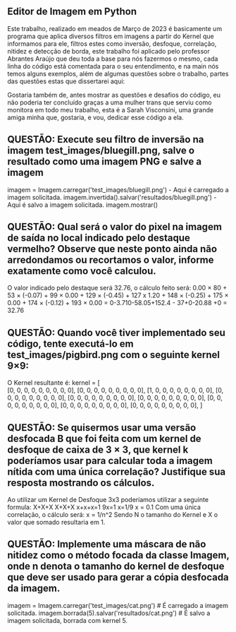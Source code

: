 ## Editor de Imagem em Python
Este trabalho, realizado em meados de Março de 2023 é basicamente um programa que aplica diversos filtros em imagens a partir do Kernel que informamos para ele, filtros estes como inversão, desfoque, correlação, nitidez e detecção de borda, este trabalho foi aplicado pelo professor Abrantes Araújo que deu toda a base para nós fazermos o mesmo, cada linha do código está comentada para o seu entendimento, e na main nós temos alguns exemplos, além de algumas questões sobre o trabalho, partes das questões estas que dissertarei aqui:

Gostaria também de, antes mostrar as questões e desafios do código, eu não poderia ter concluído graças a uma mulher trans que serviu como monitora em todo meu trabalho, esta é a Sarah Visconsini, uma grande amiga minha que, gostaria, e vou, dedicar esse código a ela.
## QUESTÃO: Execute seu filtro de inversão na imagem test_images/bluegill.png, salve o resultado como uma imagem PNG e salve a imagem
imagem = Imagem.carregar('test_images/bluegill.png')          - Aqui é carregado a imagem solicitada.
imagem.invertida().salvar('resultados/bluegill.png')          - Aqui é salvo a imagem solicitada.
imagem.mostrar()  
## QUESTÃO: Qual será o valor do pixel na imagem de saída no local indicado pelo destaque vermelho? Observe que neste ponto ainda não arredondamos ou recortamos o valor, informe exatamente como você calculou.
O valor indicado pelo destaque será 32.76, o cálculo feito será:
0.00 × 80 + 53 × (-0.07) + 99 × 0.00 + 129 × (-0.45) + 127 x 1.20 + 148 × (-0.25) + 175 × 0.00 + 174 × (-0.12) + 193 × 0.00 = 0-3.710-58.05+152.4 - 37+0-20.88 +0 = 
32.76
## QUESTÃO: Quando você tiver implementado seu código, tente executá-lo em test_images/pigbird.png com o seguinte kernel 9×9:
O Kernel resultante é: 
kernel = [                                                 
  [0, 0, 0, 0, 0, 0, 0, 0, 0],
  [0, 0, 0, 0, 0, 0, 0, 0, 0],
  [1, 0, 0, 0, 0, 0, 0, 0, 0],
  [0, 0, 0, 0, 0, 0, 0, 0, 0],
  [0, 0, 0, 0, 0, 0, 0, 0, 0],
  [0, 0, 0, 0, 0, 0, 0, 0, 0],
  [0, 0, 0, 0, 0, 0, 0, 0, 0],
  [0, 0, 0, 0, 0, 0, 0, 0, 0],
  [0, 0, 0, 0, 0, 0, 0, 0, 0],
]
## QUESTÃO: Se quisermos usar uma versão desfocada B que foi feita com um kernel de desfoque de caixa de 3 × 3, que kernel k poderíamos usar para calcular toda a imagem nítida com uma única correlação? Justifique sua resposta mostrando os cálculos.
Ao utilizar um Kernel de Desfoque 3x3 poderíamos utilizar a seguinte formula:
X+X+X
X+X+X
x+x+x=1
9x=1
x=1/9
x = 0.1
Com uma única correlação, o cálculo será:
x = 1/n^2
Sendo N o tamanho do Kernel e
X o valor que somado resultaria em 1.
## QUESTÃO: Implemente uma máscara de não nitidez como o método focada da classe Imagem, onde n denota o tamanho do kernel de desfoque que deve ser usado para gerar a cópia desfocada da imagem.
imagem = Imagem.carregar('test_images/cat.png')               # É carregado a imagem solicitada.
imagem.borrada(5).salvar('resultados/cat.png')                # É salvo a imagem solicitada, borrada com kernel 5.
